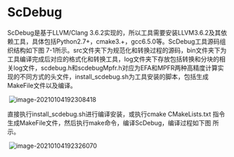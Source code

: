 # ScDebug

ScDebug是基于LLVM/Clang 3.6.2实现的，所以工具需要安装LLVM3.6.2及其依赖工具，具体包括Python2.7+，cmake3.+，gcc6.5.0等。ScDebug工具源码组织结构如下图 7-1所示。src文件夹下为规范化和转换过程的源码，bin文件夹下为工具编译完成后对应的格式化和转换工具，log文件夹下存放包括转换和分块的相关log文件，scdebug.h和scdebugMpfr.h对应为EFA和MPFR两种高精度计算实现的不同方式的头文件，install_scdebug.sh为工具安装的脚本，包括生成MakeFile文件以及编译。

​                               ![image-20210104192308418](http://www.softlang.cn/index.php/%E6%96%87%E4%BB%B6:Image-20210104192308418.png)

直接执行install_scdebug.sh进行编译安装，或执行cmake CMakeLists.txt 指令生成MakeFile文件，然后执行make命令，编译ScDebug，编译过程如下图 所示。

​         ![image-20210104192326070](C:\Users\Cigar\AppData\Roaming\Typora\typora-user-images\image-20210104192326070.png)

 

